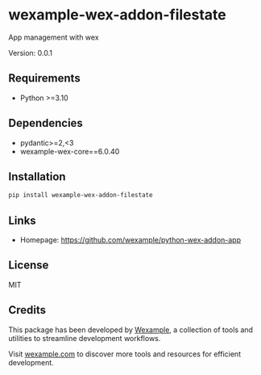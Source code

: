 # wexample-wex-addon-filestate

App management with wex

Version: 0.0.1

## Requirements

- Python >=3.10

## Dependencies

- pydantic>=2,<3
- wexample-wex-core==6.0.40

## Installation

```bash
pip install wexample-wex-addon-filestate
```

## Links

- Homepage: https://github.com/wexample/python-wex-addon-app

## License

MIT
## Credits

This package has been developed by [Wexample](https://wexample.com), a collection of tools and utilities to streamline development workflows.

Visit [wexample.com](https://wexample.com) to discover more tools and resources for efficient development.